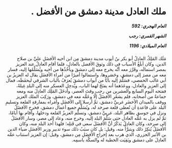 <h1 dir="rtl">ملك العادل مدينة دمشق من الأفضل .</h1>

<h5 dir="rtl">العام الهجري:  592

الشهر القمري: رجب

العام الميلادي: 1196</h5>

<p dir="rtl">مَلَك المَلِكُ العادِلُ أبو بكر بنُ أيوب مدينة دمشقَ مِن ابن أخيه الأفضَلِ عليِّ بن صلاح الدين، وكان أبلَغُ الأسباب في ذلك وثوقَ الأفضل بالعادل، فلما أقام العادِلُ عند العزيز بمصر استمالَه، وقَرَّرَ معه أنَّه يخرج معه إلى دمشقَ ويأخُذُها من أخيه ويُسَلِّمُها إليه، فسار معه من مصرَ إلى دمشق، وحَصَروها، واستمالوا أميرًا من أمراءِ الأفضَلِ يقال له العزيزُ بن أبي غالب الحمصي، فسَلَّمَ إليه بابًا من أبواب دمشقَ يُعرَفُ بالباب الشرقي ليحفَظَه، فمال إلى العزيزِ والعادل، ووعَدَهما أنه يفتَحُ لهما الباب، ويُدخِل العسكر منه إلى البلدِ غِيلةً، ففتحه اليوم السابع والعشرين من رجب وقتَ العصر، وأدخَلَ المَلِك العادِلَ منه ومعه جماعةٌ من أصحابه، فلم يشعُرِ الأفضَلُ إلَّا وعَمُّه معه في دمشق، ورَكِبَ الملك العزيز ووقف بالميدان الأخضَرِ غربيَّ دمشق، ثمَّ أرسلا إلى الأفضَلِ وأمَراه بمفارقةِ القلعة وتسليمِ البلد على قاعدةِ أن تُعطى قلعة صرخد له، ويُسَلَّم جميع أعمال دمشق، فخرج الأفضَلُ ونزل في جوسق بظاهر البلد، غربيَّ دمشق، وتسلَّم العزيزُ القلعة ودخلها، وأقام بها أيامًا، ثمَّ لم يزل به عَمُّه العادل حتى سَلَّمَ البلد إليه، وخرج منه، وعاد إلى مصر، وسار الأفضَلُ إلى صرخد، وكان العادِلُ يَذكُرُ أنَّ الأفضَلَ سعى في قَتلِه؛ فلهذا أخذ البلد منه، وكان الأفضَلُ يُنكِرُ ذلك ويتبرَّأُ منه، وقيل: بل كان سبَبُ ذلك سوء تدبير وزير الأفضَلِ ضياء الدين بن الأثير الجزري، الذي هرب بعد إخراجِ الأفضَلِ مِن دمشق، وقيل: إن العزيز استناب عمَّه العادِلَ على دمشق وبَقِيَت الخطبة له والسكَّة باسمِه.</p></br>
